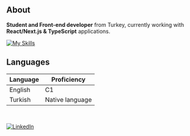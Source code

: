 ## About

<strong>Student and Front-end developer</strong> from Turkey, currently working with <strong>React/Next.js & TypeScript</strong> applications.

[![My Skills](https://skillicons.dev/icons?i=react,nextjs,ts,js,nodejs,redux,tailwindcss,styledcomponents,express)](https://skillicons.dev)

## Languages

| Language      | Proficiency                                                               |
| ------------- | ------------------------------------------------------------------------- |
| English       | C1                                                                        |
| Turkish       | Native language                                                           |

<br />

[![LinkedIn](https://img.shields.io/badge/LinkedIn-Connect-blue)](https://www.linkedin.com/in/caner-t%C3%BCys%C3%BCz-b130bb172/)

